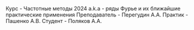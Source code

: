Курс - Частотные методы 2024
a.k.a - ряды Фурье и их ближайшие практические применения
Преподаватель - Перегудин А.А.
Практик - Пашенко А.В.
Студент - Поляков А.А.
